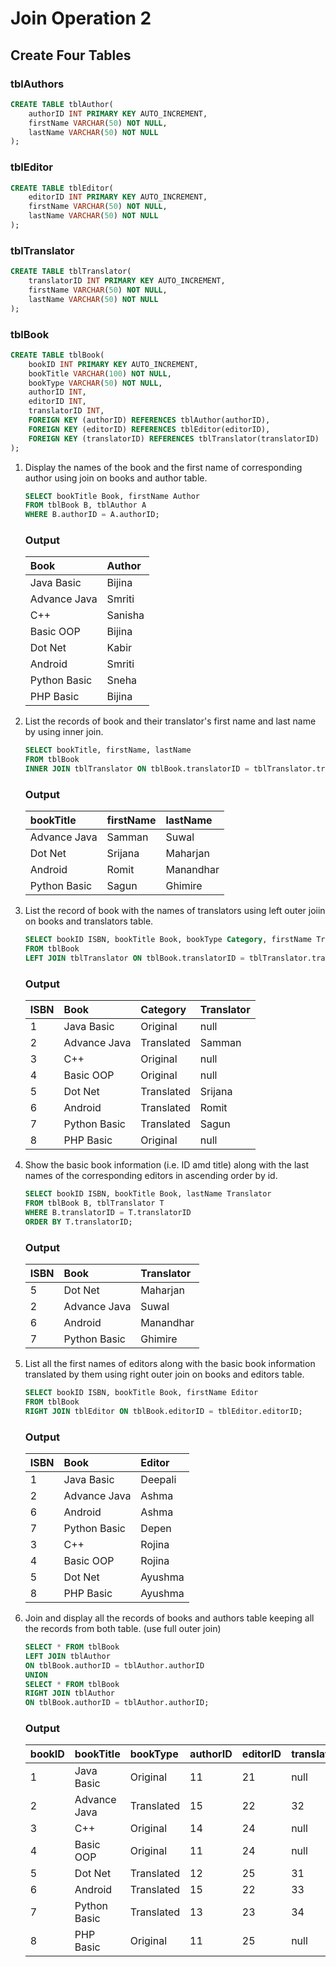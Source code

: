 # Join Operation 2

## Create Four Tables

### tblAuthors

```sql
CREATE TABLE tblAuthor(
    authorID INT PRIMARY KEY AUTO_INCREMENT,
    firstName VARCHAR(50) NOT NULL,
    lastName VARCHAR(50) NOT NULL
);
```

### tblEditor

```sql
CREATE TABLE tblEditor(
    editorID INT PRIMARY KEY AUTO_INCREMENT,
    firstName VARCHAR(50) NOT NULL,
    lastName VARCHAR(50) NOT NULL
);
```

### tblTranslator

```sql
CREATE TABLE tblTranslator(
    translatorID INT PRIMARY KEY AUTO_INCREMENT,
    firstName VARCHAR(50) NOT NULL,
    lastName VARCHAR(50) NOT NULL
);
```

### tblBook

```sql
CREATE TABLE tblBook(
    bookID INT PRIMARY KEY AUTO_INCREMENT,
    bookTitle VARCHAR(100) NOT NULL,
    bookType VARCHAR(50) NOT NULL,
    authorID INT,
    editorID INT,
    translatorID INT,
    FOREIGN KEY (authorID) REFERENCES tblAuthor(authorID),
    FOREIGN KEY (editorID) REFERENCES tblEditor(editorID),
    FOREIGN KEY (translatorID) REFERENCES tblTranslator(translatorID)
);
```

1. Display the names of the book and the first name of corresponding author using join on books and author table.

    ```sql
    SELECT bookTitle Book, firstName Author
    FROM tblBook B, tblAuthor A 
    WHERE B.authorID = A.authorID;
    ```

    ### Output

    |     Book     |  Author |
    | :----------- | :------ |
    | Java Basic   | Bijina  |
    | Advance Java | Smriti  |
    | C++          | Sanisha |
    | Basic OOP    | Bijina  |
    | Dot Net      | Kabir   |
    | Android      | Smriti  |
    | Python Basic | Sneha   |
    | PHP Basic    | Bijina  |

2. List the records of book and their translator's first name and last name by using inner join.

    ```sql
    SELECT bookTitle, firstName, lastName
    FROM tblBook 
    INNER JOIN tblTranslator ON tblBook.translatorID = tblTranslator.translatorID;
    ```

    ### Output

    |   bookTitle  | firstName | lastName  |
    | :----------- | :-------- | :-------- |
    | Advance Java | Samman    | Suwal     |
    | Dot Net      | Srijana   | Maharjan  |
    | Android      | Romit     | Manandhar |
    | Python Basic | Sagun     | Ghimire   |

3. List the record of book with the names of translators using left outer joiin on books and translators table.

    ```sql
    SELECT bookID ISBN, bookTitle Book, bookType Category, firstName Translator
    FROM tblBook
    LEFT JOIN tblTranslator ON tblBook.translatorID = tblTranslator.translatorID;
    ```

    ### Output

    | ISBN | Book         | Category   | Translator |
    | :--- | :----------- | :--------- | :--------- |
    | 1    | Java Basic   | Original   | null       |
    | 2    | Advance Java | Translated | Samman     |
    | 3    | C++          | Original   | null       |
    | 4    | Basic OOP    | Original   | null       |
    | 5    | Dot Net      | Translated | Srijana    |
    | 6    | Android      | Translated | Romit      |
    | 7    | Python Basic | Translated | Sagun      |
    | 8    | PHP Basic    | Original   | null       |

4. Show the basic book information (i.e. ID amd title) along with the last names of the corresponding editors in ascending order by id.

    ```sql
    SELECT bookID ISBN, bookTitle Book, lastName Translator
    FROM tblBook B, tblTranslator T
    WHERE B.translatorID = T.translatorID
    ORDER BY T.translatorID;
    ```

    ### Output

    | ISBN | Book         | Translator |
    | :--- | :----------- | :--------- |
    | 5    | Dot Net      | Maharjan   |
    | 2    | Advance Java | Suwal      |
    | 6    | Android      | Manandhar  |
    | 7    | Python Basic | Ghimire    |

5. List all the first names of editors along with the basic book information translated by them using right outer join on books and editors table.

    ```sql
    SELECT bookID ISBN, bookTitle Book, firstName Editor 
    FROM tblBook
    RIGHT JOIN tblEditor ON tblBook.editorID = tblEditor.editorID;
    ```

    ### Output

    | ISBN | Book         | Editor  |
    | :--- | :----------- | :------ |
    | 1    | Java Basic   | Deepali | 
    | 2    | Advance Java | Ashma   | 
    | 6    | Android      | Ashma   | 
    | 7    | Python Basic | Depen   | 
    | 3    | C++          | Rojina  | 
    | 4    | Basic OOP    | Rojina  | 
    | 5    | Dot Net      | Ayushma | 
    | 8    | PHP Basic    | Ayushma | 

6. Join and display all the records of books and authors table keeping all the records from both table. (use full outer join)

    ```sql
    SELECT * FROM tblBook
    LEFT JOIN tblAuthor
    ON tblBook.authorID = tblAuthor.authorID
    UNION
    SELECT * FROM tblBook
    RIGHT JOIN tblAuthor
    ON tblBook.authorID = tblAuthor.authorID;
    ```

    ### Output

    | bookID | bookTitle    | bookType   | authorID | editorID | translatorID | firstName | lastName  |
    | :----- | :----------- | :--------- | :------- | :------- | :----------- | :-------- | :-------- |
    | 1      | Java Basic   | Original   | 11       | 21       | null         | Bijina    | Maharjan  |
    | 2      | Advance Java | Translated | 15       | 22       | 32           | Smriti    | Maharjan  |
    | 3      | C++          | Original   | 14       | 24       | null         | Sanisha   | Maharjan  |
    | 4      | Basic OOP    | Original   | 11       | 24       | null         | Bijina    | Maharjan  |
    | 5      | Dot Net      | Translated | 12       | 25       | 31           | Kabir     | Deula     |
    | 6      | Android      | Translated | 15       | 22       | 33           | Smriti    | Maharjan  |
    | 7      | Python Basic | Translated | 13       | 23       | 34           | Sneha     | Manandhar |
    | 8      | PHP Basic    | Original   | 11       | 25       | null         | Bijina    | Maharjan  |